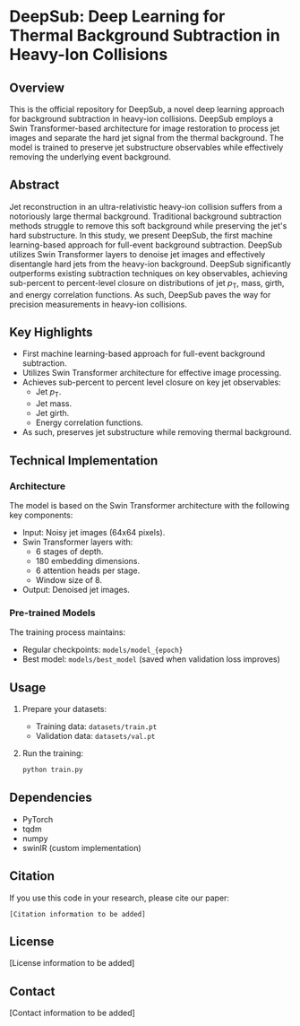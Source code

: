 # DeepSub: Deep Learning for Thermal Background Subtraction in Heavy-Ion Collisions

## Overview

This is the official repository for DeepSub, a novel deep learning approach for background subtraction in heavy-ion collisions. DeepSub employs a Swin Transformer-based architecture for image restoration to process jet images and separate the hard jet signal from the thermal background. The model is trained to preserve jet substructure observables while effectively removing the underlying event background.

## Abstract

Jet reconstruction in an ultra-relativistic heavy-ion collision suffers from a notoriously large thermal background. Traditional background subtraction methods struggle to remove this soft background while preserving the jet's hard substructure. In this study, we present DeepSub, the first machine learning-based approach for full-event background subtraction. DeepSub utilizes Swin Transformer layers to denoise jet images and effectively disentangle hard jets from the heavy-ion background. DeepSub significantly outperforms existing subtraction techniques on key observables, achieving sub-percent to percent-level closure on distributions of jet $p_\mathrm{T}$, mass, girth, and energy correlation functions. As such, DeepSub paves the way for precision measurements in heavy-ion collisions.

## Key Highlights

- First machine learning-based approach for full-event background subtraction.
- Utilizes Swin Transformer architecture for effective image processing.
- Achieves sub-percent to percent level closure on key jet observables:
  - Jet $p_\mathrm{T}$.
  - Jet mass.
  - Jet girth.
  - Energy correlation functions.
- As such, preserves jet substructure while removing thermal background.

## Technical Implementation

### Architecture

The model is based on the Swin Transformer architecture with the following key components:
- Input: Noisy jet images (64x64 pixels).
- Swin Transformer layers with:
  - 6 stages of depth.
  - 180 embedding dimensions.
  - 6 attention heads per stage.
  - Window size of 8.
- Output: Denoised jet images.

### Pre-trained Models

The training process maintains:
- Regular checkpoints: `models/model_{epoch}`
- Best model: `models/best_model` (saved when validation loss improves)

## Usage

1. Prepare your datasets:
   - Training data: `datasets/train.pt`
   - Validation data: `datasets/val.pt`

2. Run the training:
   ```bash
   python train.py
   ```

## Dependencies

- PyTorch
- tqdm
- numpy
- swinIR (custom implementation)

## Citation

If you use this code in your research, please cite our paper:
```
[Citation information to be added]
```

## License

[License information to be added]

## Contact

[Contact information to be added]
